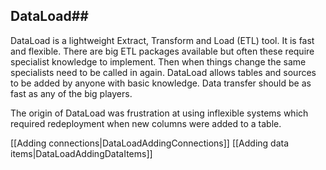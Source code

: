 ## DataLoad##
DataLoad is a lightweight Extract, Transform and Load (ETL) tool. It is fast and flexible. There are big ETL packages available but often these require specialist knowledge to implement. Then when things change the same specialists need to be called in again. DataLoad allows tables and sources to be added by anyone with basic knowledge. Data transfer should be as fast as any of the big players.

The origin of DataLoad was frustration at using inflexible systems which required redeployment when new columns were added to a table.

[[Adding connections|DataLoadAddingConnections]]
[[Adding data items|DataLoadAddingDataItems]]